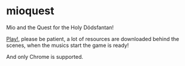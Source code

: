 mioquest
========

Mio and the Quest for the Holy Dödsfantan!

[Play!](http://axelo.github.com/mioquest/), please be patient, a lot of resources are downloaded behind the scenes, when the musics start the game is ready!

And only Chrome is supported.

